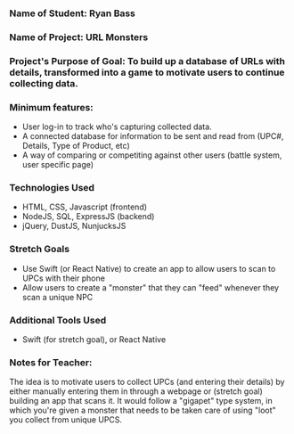### Name of Student: Ryan Bass
### Name of Project: URL Monsters

### Project's Purpose of Goal: To build up a database of URLs with details, transformed into a game to motivate users to continue collecting data.

### Minimum features:
- User log-in to track who's capturing collected data.
- A connected database for information to be sent and read from (UPC#, Details, Type of Product, etc)
- A way of comparing or competiting against other users (battle system, user specific page)

### Technologies Used
- HTML, CSS, Javascript (frontend)
- NodeJS, SQL, ExpressJS (backend)
- jQuery, DustJS, NunjucksJS 

### Stretch Goals
  - Use Swift (or React Native) to create an app to allow users to scan to UPCs with their phone
  - Allow users to create a "monster" that they can "feed" whenever they scan a unique NPC

### Additional Tools Used
- Swift (for stretch goal), or React Native

### Notes for Teacher:
The idea is to motivate users to collect UPCs (and entering their details) by either manually entering them in through a webpage or (stretch goal) building an app that scans it. It would follow a "gigapet" type system, in which you're given a monster that needs to be taken care of using "loot" you collect from unique UPCS.
